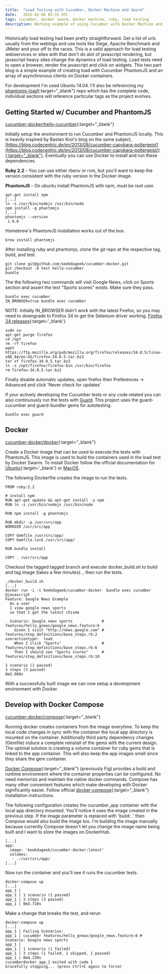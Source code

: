 ```yaml
---
title:  "Load Testing with Cucumber, Docker Machine and Swarm"
date:   2015-02-08 05:15 UTC
tags: cucumber, docker swarm, docker machine, ruby, load testing
description: Working example of using Cucumber with Docker Machine and Docker Swarm to induce load.  Starts with executing Cucumber tests with Ruby, PhantomJS, followed by creating a Docker image and load testing with Docker Machine/Swarm.  
---
```


Historically load testing had been pretty straightforward.  Get a list of urls usually from the weblogs and use tools like Siege, Apache Benchmark and JMeter and your off to the races.  This is a valid approach for load testing webservices or sites with that don't do alot of javascript rendering, but javascript heavy sites change the dynamics of load testing.  Load tests need to open a browser, render the javascript and click on widgets. This two part blog is a simple example of creating load with Cucumber PhantomJS and an array of asynchronous clients on Docker containers.

For development I'm used Ubuntu 14.04.  I'll also be referencing my [phantomjs-load](https://github.com/keekdageek/phantomjs-load){:target="_blank"} repo which has the complete code, individual sections will reference particular tags as the project evolves.

## Getting Started w/ Cucumber and PhantomJS

[cucumber-docker/hello-cucumber](https://github.com/keekdageek/cucumber-docker/tree/hello-cucumber){:target="_blank"}

Initially setup the environment to run Cucumber and PhantomJS locally.  This is heavily inspired by Bastan Krol's blog on the same subject, [https://blog.codecentric.de/en/2013/08/cucumber-capybara-poltergeist](https://blog.codecentric.de/en/2013/08/cucumber-capybara-poltergeist/){:target="_blank"}.  Eventually you can use Docker to install and run these dependencies.

**Ruby 2.2** - You can use either rbenv or rvm, but you'll want to keep the version consistent with the ruby version in the Docker image.

**PhantomJS** - On ubuntu install PhantomJS with npm, must be root user.

~~~
apt-get install npm
[...]
ln -s /usr/bin/nodejs /usr/bin/node
npm install -g phantomjs
[...]
phantomjs --version
 1.9.8
~~~

Homebrew's PhantomJS installation works out of the box.

~~~
brew install phantomjs
~~~

After installing ruby and phantomjs, clone the git repo at the respective tag, build, and test.

~~~
git clone git@github.com:keekdageek/cucumber-docker.git
git checkout -b test hello-cucumber
bundle
~~~

The the following two commands will visit Google News, click on Sports section and assert the text "Sports scores" exists.  Make sure they pass.

~~~
bundle exec cucumber
IN_BROWSER=true bundle exec cucumber
~~~

NOTE:  Initially IN_BROWSER didn't work with the latest Firefox, so you may need to downgrade to Firefox 34 to get the Selenium driver working.  [Firefox 34 releases](https://ftp.mozilla.org/pub/mozilla.org/firefox/releases/34.0.5/){:target='_blank'}

~~~
sudo su
apt-get purge firefox
cd /opt
rm -rf firefox
wget https://ftp.mozilla.org/pub/mozilla.org/firefox/releases/34.0.5/linux-x86_64/en-US/firefox-34.0.5.tar.bz2
tar xf firefox-34.0.5.tar.bz2
ln -s /opt/firefox/firefox-bin /usr/bin/firefox
rm firefox-34.0.5.tar.bz2
~~~

Finally disable automatic updates, open firefox then Preferences -> Advanced and click 'Never check for updates'

If your actively developing the Cucumber tests or any code related you can also continuously run the tests with [Guard](https://github.com/guard/guard).  This project uses the guard-cucumber and guard-bundler gems for autotesting.

~~~
bundle exec guard
~~~

## Docker

[cucumber-docker/docker](https://github.com/keekdageek/cucumber-docker/tree/docker){:target="_blank"}

Create a Docker image that can be used to execute the tests with PhantomJS.  This image is used to build the containers used in the load test by Docker Swarm.  To install Docker follow the official documentation for [Ubuntu](https://docs.docker.com/installation/ubuntulinux/){:target='_blank'} or [MacOS](https://docs.docker.com/installation/mac/).

The following Dockerfile creates the image to run the tests.

~~~
FROM ruby:2.2

# install npm
RUN apt-get update && apt-get install -y npm
RUN ln -s /usr/bin/nodejs /usr/bin/node

RUN npm install -g phantomjs

RUN mkdir -p /usr/src/app
WORKDIR /usr/src/app

COPY Gemfile /usr/src/app/
COPY Gemfile.lock /usr/src/app/

RUN bundle install

COPY . /usr/src/app
~~~

Checkout the tagged tagged branch and execute docker_build.sh to build and tag image (takes a few minutes).  , then run the tests.

~~~
./docker_build.sh
[...]
docker run -i -t keekdageek/cucumber-docker  bundle exec cucumber      
@javascript
Feature: Google News Example
  As a user
  I view google news sports
  so that I get the latest chisme

  Scenario: Google news sports             # features/hello_gnews/google_news.feature:6
    Given I visit "http://news.google.com" # features/step_definitions/base_steps.rb:2
useractiontype:  load
    When I click "Sports"                  # features/step_definitions/base_steps.rb:6
    Then I should see "Sports scores"      # features/step_definitions/base_steps.rb:10

1 scenario (1 passed)
3 steps (3 passed)
0m3.988s
~~~

With a successfully built image we can now setup a development environment with Docker.

## Develop with Docker Compose

[cucumber-docker/compose](https://github.com/keekdageek/cucumber-docker/tree/compose){:target="_blank"}

Running docker creates containers from the image everytime.  To keep the local code changes in sync with the container the local app directory is mounted on the container.  Additionally third party dependency changes (Gemfile) induce a complete reinstall of the gems with the current design.  The optimal solution is creating a volume container for ruby gems that is linked to the app container.  This will also keep the app images small since they share the gem container.

[Docker Compose](https://docs.docker.com/compose/){:target="_blank"} (previously Fig) provides a build and runtime environment where the container properties can be configured.  No need memorize and maintain the native docker commands.  Compose has many other convenient features which make developing with Docker significantly easier.  Follow official [docker-compose](https://docs.docker.com/compose/install/){:target="_blank"} installation instructions.

The following configuration creates the cucumber_app container with the local app directory mounted.  You'll notice it uses the image created in the previous step.  If the image parameter is replaced with 'build: .' then Compose would also build the image too.  I'm building the image manually because currently Compose doesn't let you change the image name being built and I want to store the images on DockerHub.

~~~
[...]
app:
  image: 'keekdageek/cucumber-docker:latest'
  volumes:
   - .:/usr/src/app/
[...]   
~~~

Now run the container and you'll see it runs the cucumber tests.

~~~
docker-compose up
[...]
app_1 | 
app_1 | 1 scenario (1 passed)
app_1 | 3 steps (3 passed)
app_1 | 0m3.710s
~~~

Make a change that breaks the test, and rerun

~~~
docker-compose up
[...]
app_1 | Failing Scenarios:
app_1 | cucumber features/hello_gnews/google_news.feature:6 # Scenario: Google news sports
app_1 | 
app_1 | 1 scenario (1 failed)
app_1 | 3 steps (1 failed, 1 skipped, 1 passed)
app_1 | 0m4.230s
cucumberdocker_app_1 exited with code 1
Gracefully stopping... (press Ctrl+C again to force)

~~~







